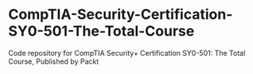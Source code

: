 # CompTIA-Security-Certification-SY0-501-The-Total-Course
Code repository for CompTIA Security+ Certification SY0-501: The Total Course, Published by Packt
